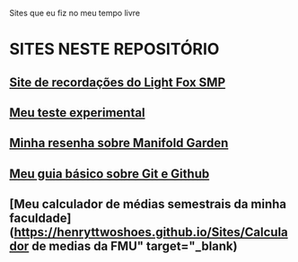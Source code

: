 Sites que eu fiz no meu tempo livre

# SITES NESTE REPOSITÓRIO
## [Site de recordações do Light Fox SMP](https://henryttwoshoes.github.io/Sites/Recordações%20do%20LF/index.html)
## [Meu teste experimental](https://henryttwoshoes.github.io/Sites/Teste/index.html)
## [Minha resenha sobre Manifold Garden](https://henryttwoshoes.github.io/Sites/Resenha%20Manifold%20Garden/index.html)
## [Meu guia básico sobre Git e Github](https://henryttwoshoes.github.io/Sites/Tutorial%20Github/index.html)
## [Meu calculador de médias semestrais da minha faculdade](https://henryttwoshoes.github.io/Sites/Calculador de medias da FMU" target="_blank)
